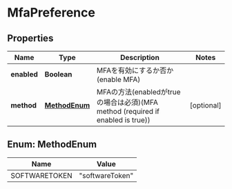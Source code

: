 

# MfaPreference


## Properties

| Name | Type | Description | Notes |
|------------ | ------------- | ------------- | -------------|
|**enabled** | **Boolean** | MFAを有効にするか否か(enable MFA) |  |
|**method** | [**MethodEnum**](#MethodEnum) | MFAの方法(enabledがtrueの場合は必須)(MFA method (required if enabled is true)) |  [optional] |



## Enum: MethodEnum

| Name | Value |
|---- | -----|
| SOFTWARETOKEN | &quot;softwareToken&quot; |



